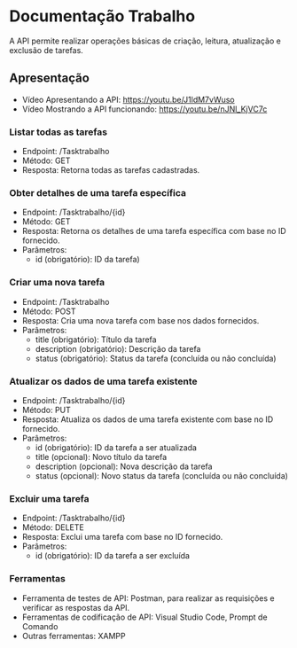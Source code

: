 # Documentação Trabalho

A API permite realizar operações básicas de criação, leitura, atualização e exclusão de tarefas.

## Apresentação
- Vídeo Apresentando a API: https://youtu.be/J1ldM7vWuso
- Vídeo Mostrando a API funcionando: https://youtu.be/nJNl_KjVC7c

### Listar todas as tarefas

- Endpoint: /Tasktrabalho
- Método: GET
- Resposta: Retorna todas as tarefas cadastradas.

### Obter detalhes de uma tarefa específica

- Endpoint: /Tasktrabalho/{id}
- Método: GET
- Resposta: Retorna os detalhes de uma tarefa específica com base no ID fornecido.
- Parâmetros:
   * id (obrigatório): ID da tarefa)

### Criar uma nova tarefa

- Endpoint: /Tasktrabalho
- Método: POST
- Resposta: Cria uma nova tarefa com base nos dados fornecidos.
- Parâmetros:
   * title (obrigatório): Título da tarefa
   * description (obrigatório): Descrição da tarefa
   * status (obrigatório): Status da tarefa (concluída ou não concluída)

### Atualizar os dados de uma tarefa existente

- Endpoint: /Tasktrabalho/{id}
- Método: PUT
- Resposta: Atualiza os dados de uma tarefa existente com base no ID fornecido.
- Parâmetros:
    * id (obrigatório): ID da tarefa a ser atualizada
    * title (opcional): Novo título da tarefa
    * description (opcional): Nova descrição da tarefa
    * status (opcional): Novo status da tarefa (concluída ou não concluída)

### Excluir uma tarefa

- Endpoint: /Tasktrabalho/{id}
- Método: DELETE
- Resposta: Exclui uma tarefa com base no ID fornecido.
- Parâmetros:
    * id (obrigatório): ID da tarefa a ser excluída

### Ferramentas

- Ferramenta de testes de API: Postman, para realizar as requisições e verificar as respostas da API.
- Ferramentas de codificação de API: Visual Studio Code, Prompt de Comando
- Outras ferramentas: XAMPP






